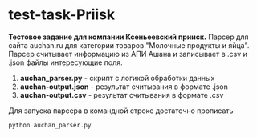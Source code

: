# test-task-Priisk
**Тестовое задание для компании Ксеньеевский прииск.**
Парсер для сайта auchan.ru для категории товаров "Молочные продукты и яйца".
Парсер считывает информацию из АПИ Ашана и записывает в .csv и .json файлы интересующие поля.
<ol>
<li><strong>auchan_parser.py</strong> - скрипт с логикой обработки данных</li>
<li><strong>auchan-output.json</strong> - результат считывания в формате .json</li>
<li><strong>auchan-output.csv</strong> - результат считывания в формате .csv</li>
</ol>

Для запуска парсера в командной строке достаточно прописать
```bash
python auchan_parser.py
```

